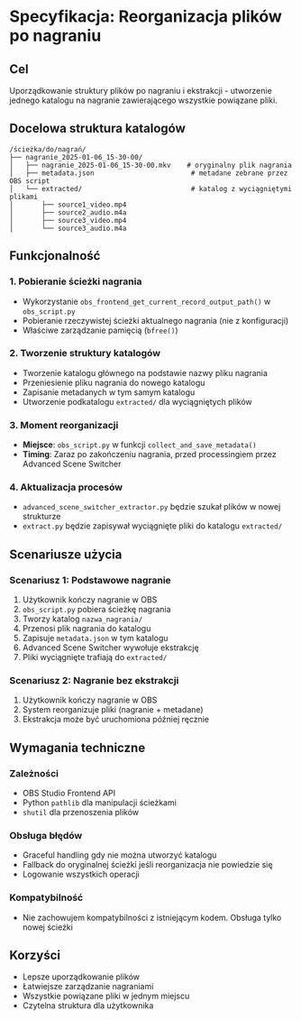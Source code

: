 # Specyfikacja: Reorganizacja plików po nagraniu

## Cel
Uporządkowanie struktury plików po nagraniu i ekstrakcji - utworzenie jednego katalogu na nagranie zawierającego wszystkie powiązane pliki.

## Docelowa struktura katalogów
```
/ścieżka/do/nagrań/
├── nagranie_2025-01-06_15-30-00/
│   ├── nagranie_2025-01-06_15-30-00.mkv    # oryginalny plik nagrania
│   ├── metadata.json                        # metadane zebrane przez OBS script
│   └── extracted/                           # katalog z wyciągniętymi plikami
│       ├── source1_video.mp4
│       ├── source2_audio.m4a
│       ├── source3_video.mp4
│       └── source3_audio.m4a
```

## Funkcjonalność

### 1. Pobieranie ścieżki nagrania
- Wykorzystanie `obs_frontend_get_current_record_output_path()` w `obs_script.py`
- Pobieranie rzeczywistej ścieżki aktualnego nagrania (nie z konfiguracji)
- Właściwe zarządzanie pamięcią (`bfree()`)

### 2. Tworzenie struktury katalogów
- Tworzenie katalogu głównego na podstawie nazwy pliku nagrania
- Przeniesienie pliku nagrania do nowego katalogu
- Zapisanie metadanych w tym samym katalogu
- Utworzenie podkatalogu `extracted/` dla wyciągniętych plików

### 3. Moment reorganizacji
- **Miejsce**: `obs_script.py` w funkcji `collect_and_save_metadata()`
- **Timing**: Zaraz po zakończeniu nagrania, przed processingiem przez Advanced Scene Switcher

### 4. Aktualizacja procesów
- `advanced_scene_switcher_extractor.py` będzie szukał plików w nowej strukturze
- `extract.py` będzie zapisywał wyciągnięte pliki do katalogu `extracted/`

## Scenariusze użycia

### Scenariusz 1: Podstawowe nagranie
1. Użytkownik kończy nagranie w OBS
2. `obs_script.py` pobiera ścieżkę nagrania
3. Tworzy katalog `nazwa_nagrania/`
4. Przenosi plik nagrania do katalogu
5. Zapisuje `metadata.json` w tym katalogu
6. Advanced Scene Switcher wywołuje ekstrakcję
7. Pliki wyciągnięte trafiają do `extracted/`

### Scenariusz 2: Nagranie bez ekstrakcji
1. Użytkownik kończy nagranie w OBS
2. System reorganizuje pliki (nagranie + metadane)
3. Ekstrakcja może być uruchomiona później ręcznie

## Wymagania techniczne

### Zależności
- OBS Studio Frontend API
- Python `pathlib` dla manipulacji ścieżkami
- `shutil` dla przenoszenia plików

### Obsługa błędów
- Graceful handling gdy nie można utworzyć katalogu
- Fallback do oryginalnej ścieżki jeśli reorganizacja nie powiedzie się
- Logowanie wszystkich operacji

### Kompatybilność
- Nie zachowujem kompatybilności z istniejącym kodem. Obsługa tylko nowej ścieżki

## Korzyści
- Lepsze uporządkowanie plików
- Łatwiejsze zarządzanie nagraniami
- Wszystkie powiązane pliki w jednym miejscu
- Czytelna struktura dla użytkownika